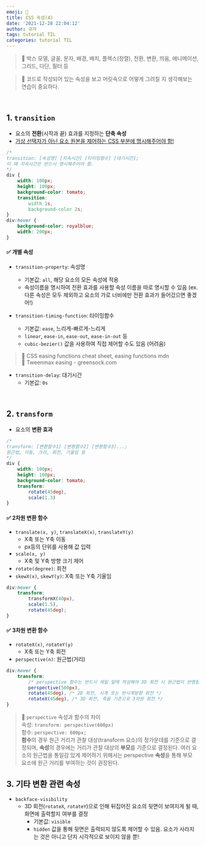 ```yaml
---
emoji: 🌱
title: CSS 속성(4)
date: '2021-12-28 22:04:12'
author: 규자
tags: tutorial TIL
categories: tutorial TIL
---
```


> 📌 박스 모델, 글꼴, 문자, 배경, 배치, 플렉스(정렬), 전환, 변환, 띄움, 애니메이션, 그리드, 다단, 필터 등

> 📌 코드로 작성되어 있는 속성을 보고 머릿속으로 어떻게 그려질 지 생각해보는 연습이 중요하다.

<br/>

## 1. `transition`
- 요소의 **전환**(시작과 끝) 효과를 지정하는 **단축 속성**
- <u>가상 선택자가 아닌 요소 원본을 제어하는 CSS 부분에 명시해주어야 함!</u>
```css
/* 
transition: [속성명] [지속시간] [타이밍함수] [대기시간]; 
이 때 지속시간은 반드시 명시해주어야 함.
*/
div {
    width: 100px;
    height: 100px;
    background-color: tomato;
    transition: 
        width 1s,
        background-color 2s;
}
div:hover {
    background-color: royalblue;
    width: 200px;
}
```
#### ✅ 개별 속성
- `transition-property`: 속성명
    - 기본값: `all`, 해당 요소의 모든 속성에 적용
    - 속성이름을 명시하여 전환 효과를 사용할 속성 이름을 따로 명시할 수 있음 (ex. 다른 속성은 모두 제외하고 요소의 가로 너비에만 전환 효과가 들어갔으면 좋겠어!)

- `transition-timing-function`: 타이밍함수
    - 기본값: `ease`, 느리게-빠르게-느리게
    - `linear`, `ease-in`, `ease-out`, `ease-in-out` 등
    - `cubic-bezier()` 값을 사용하여 직접 제어할 수도 있음 (어려움)

> 📌 CSS easing functions cheat sheet, easing functions mdn<br/>📌 Tweenmax easing - greensock.com

- `transition-delay`: 대기시간
    - 기본값: `0s`

<br/>

## 2. `transform`
- 요소의 **변환 효과**

```css
/* 
transform: [변환함수1] [변환함수2] [변환함수3]...;
원근법, 이동, 크리, 회전, 기울임 등
*/
div {
    width: 100px;
    height: 100px;
    background-color: tomato;
    transform:
        rotate(45deg),
        scale(1.3)
}
```
#### ✅ 2차원 변환 함수 
- `translate(x, y)`, `translateX(x)`, `translateY(y)`
    - X축 또는 Y축 이동
    - px등의 단위를 사용해 값 입력
- `scale(x, y)`
    - X축 및 Y축 방향 크기 제어
- `rotate(degree)`: 회전
- `skewX(x)`, `skewY(y)`: X축 또는 Y축 기울임
```css
div:hover {
    transform:
        transformX(40px),
        scale(1.5),
        rotate(45deg);
}
```

#### ✅ 3차원 변환 함수 
- `rotateX(x)`, `rotateY(y)`
    - X축 또는 Y축 회전
- `perspective(n)`: 원근법(거리)

```css
div:hover {
    transform:
        /* perspective 함수는 반드시 제일 앞에 작성해야 3D 회전 시 원근법이 반영됨 */
        perspective(500px),
        rotate(45deg), /* 2D 회전, 시계 또는 반시계방향 회전 */
        rotateX(45deg), /* 3D 회전, 축을 기준으로 3차원 회전 */
}
```
> 📌 `perspective` 속성과 함수의 차이 <br/>속성: `transform: perspective(600px)` <br/>함수: `perspective: 600px;` <br/>**함수**의 경우 원근 거리가 관찰 대상(transform 요소)의 정가운데를 기준으로 결정되며, **속성**의 경우에는 거리가 관찰 대상의 **부모**를 기준으로 결정된다. 여러 요소의 원근법을 통일감 있게 제어하기 위해서는 perspective **속성**을 통해 부모 요소에 원근 거리를 부여하는 것이 권장된다.

## 3. 기타 변환 관련 속성
- `backface-visibility`
    - 3D 회전(`rotateX`, `rotateY`)으로 인해 뒤집어진 요소의 뒷면이 보여지게 될 때, 화면에 출력할지 여부를 결정
        - 기본값: `visible`
        - `hidden` 값을 통해 뒷면은 출력되지 않도록 제어할 수 있음. 요소가 사라지는 것은 아니고 단지 시각적으로 보이지 않을 뿐!